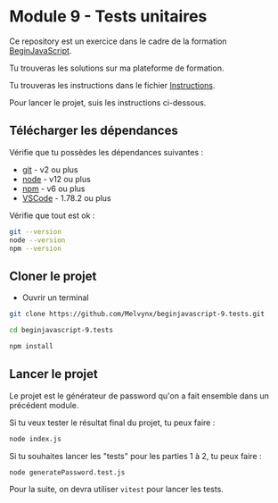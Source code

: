 # Module 9 - Tests unitaires

Ce repository est un exercice dans le cadre de la formation [BeginJavaScript](https://codelynx.dev/beginjavascript/courses).

Tu trouveras les solutions sur ma plateforme de formation.

Tu trouveras les instructions dans le fichier [Instructions](./INSTRUCTIONS.md).

Pour lancer le projet, suis les instructions ci-dessous.

## Télécharger les dépendances

Vérifie que tu possèdes les dépendances suivantes :

- [git](https://git-scm.com/downloads) - v2 ou plus
- [node](https://nodejs.org/en/) - v12 ou plus
- [npm](https://nodejs.org/en/) - v6 ou plus
- [VSCode](https://code.visualstudio.com/download) - 1.78.2 ou plus

Vérifie que tout est ok :

```bash
git --version
node --version
npm --version
```

## Cloner le projet

- Ouvrir un terminal

```bash
git clone https://github.com/Melvynx/beginjavascript-9.tests.git

cd beginjavascript-9.tests

npm install
```

## Lancer le projet

Le projet est le générateur de password qu'on a fait ensemble dans un précédent module.

Si tu veux tester le résultat final du projet, tu peux faire :

```bash
node index.js
```

Si tu souhaites lancer les "tests" pour les parties 1 à 2, tu peux faire :

```bash
node generatePassword.test.js
```

Pour la suite, on devra utiliser `vitest` pour lancer les tests.
